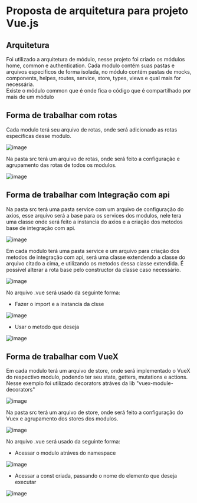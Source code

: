 # Proposta de arquitetura para projeto Vue.js

## Arquitetura
Foi utilizado a arquitetura de módulo, nesse projeto foi criado os módulos home, common e authentication. Cada modulo contém suas pastas e arquivos especificos de forma isolada, no módulo contém pastas de mocks, components, helpes, routes, service, store, types, views e qual mais for necessária.
<br>Existe o módulo common que é onde fica o código que é compartilhado por mais de um módulo

## Forma de trabalhar com rotas
Cada modulo terá seu arquivo de rotas, onde será adicionado as rotas especificas desse modulo.

![image](https://user-images.githubusercontent.com/113551661/200426574-19f9b091-fe42-4e8a-a3a0-c1606beb3272.png)

Na pasta src terá um arquivo de rotas, onde será feito a configuração e agrupamento das rotas de todos os modulos.

![image](https://user-images.githubusercontent.com/113551661/200426778-e5b5beb4-254e-42c2-879f-8276a8e356e3.png)


## Forma de trabalhar com Integração com api

Na pasta src terá uma pasta service com um arquivo de configuração do axios, esse arquivo será a base para os services dos modulos, nele tera uma classe onde será feito a instancia do axios e a criação dos metodos base de integração com api.

![image](https://user-images.githubusercontent.com/113551661/200432199-fef4d85f-e234-4336-a7a5-fe2d18b1a9e3.png)

Em cada modulo terá uma pasta service e um arquivo para criação dos metodos de integração com api, será uma classe extendendo a classe do arquivo citado a cima, e utilizando os metodos dessa classe extendida. É possível alterar a rota base pelo constructor da classe caso necessário.

![image](https://user-images.githubusercontent.com/113551661/200432989-0c753e7f-06bd-4558-be86-ab7bee6c1b77.png)

No arquivo .vue será usado da seguinte forma: 
- Fazer o import e a instancia da clsse 

![image](https://user-images.githubusercontent.com/113551661/200433178-d4641e5e-bb86-4de3-892a-5ac99ff84b73.png)

- Usar o metodo que deseja

![image](https://user-images.githubusercontent.com/113551661/200433327-8588cfc2-571b-4126-a0ed-1b306d0eb348.png)

## Forma de trabalhar com VueX

Em cada modulo terá um arquivo de store, onde será implementado o VueX do respectivo modulo, podendo ter seu state, getters, mutations e actions. Nesse exemplo foi utilizado decorators atráves da lib "vuex-module-decorators"

![image](https://user-images.githubusercontent.com/113551661/200434279-af0985d1-5d8e-4010-9620-f15d998ff242.png)

Na pasta src terá um arquivo de store, onde será feito a configuração do Vuex e agrupamento dos stores dos modulos. 

![image](https://user-images.githubusercontent.com/113551661/200434597-a37ff094-5cd7-4895-bbc2-f9faaa874a0e.png)

No arquivo .vue será usado da seguinte forma: 
- Acessar o modulo atráves do namespace

![image](https://user-images.githubusercontent.com/113551661/200435318-71d230ae-6ffd-408c-8485-743954ad12ec.png)

- Acessar a const criada, passando o nome do elemento que deseja executar

![image](https://user-images.githubusercontent.com/113551661/200435499-d105ba9f-8089-49f9-bbe7-a29bb6489360.png)
